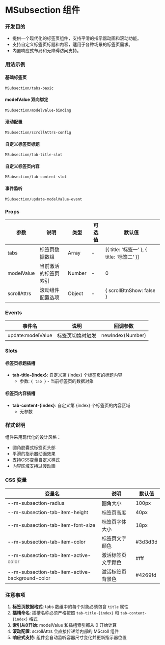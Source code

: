 # MSubsection 组件

### 开发目的

- 提供一个现代化的标签页组件，支持平滑的指示器动画和滚动功能。
- 支持自定义标签页标题和内容，适用于各种场景的标签页需求。
- 内置响应式布局和无障碍访问支持。

### 用法示例

#### 基础标签页
```demo
MSubsection/tabs-basic
```

#### modelValue 双向绑定
```demo
MSubsection/modelValue-binding
```

#### 滚动配置
```demo
MSubsection/scrollAttrs-config
```

#### 自定义标签页标题
```demo
MSubsection/tab-title-slot
```

#### 自定义标签页内容
```demo
MSubsection/tab-content-slot
```

#### 事件监听
```demo
MSubsection/update-modelValue-event
```

### Props

| 参数        | 说明                     | 类型     | 可选值 | 默认值                                                 |
| ----------- | ------------------------ | -------- | ------ | ------------------------------------------------------ |
| tabs        | 标签页数据数组           | Array    | -      | \[\{ title: '标签一' \}, \{ title: '标签二' \}\]       |
| modelValue  | 当前激活的标签页索引     | Number   | -      | 0                                                      |
| scrollAttrs | 滚动组件配置选项         | Object   | -      | \{ scrollBtnShow: false \}                             |

### Events

| 事件名             | 说明             | 回调参数         |
| ------------------ | ---------------- | ---------------- |
| update:modelValue  | 标签页切换时触发 | newIndex(Number) |

### Slots

#### 标签页标题插槽
- **tab-title-{index}**: 自定义第 {index} 个标签页的标题内容
  - 参数: `{ tab }` - 当前标签页的数据对象

#### 标签页内容插槽
- **tab-content-{index}**: 自定义第 {index} 个标签页的内容区域
  - 无参数

### 样式说明

组件采用现代化的设计风格：
- 圆角胶囊式标签页头部
- 平滑的指示器动画效果
- 支持CSS变量自定义样式
- 内容区域支持过渡动画

### CSS 变量

| 变量名                                      | 说明                 | 默认值    |
| ------------------------------------------- | -------------------- | --------- |
| --m-subsection-radius                       | 圆角大小             | 100px     |
| --m-subsection-tab-item-height              | 标签页高度           | 40px      |
| --m-subsection-tab-item-font-size           | 标签页字体大小       | 18px      |
| --m-subsection-tab-item-color               | 标签页文字颜色       | #3d3d3d   |
| --m-subsection-tab-item-active-color        | 激活标签页文字颜色   | #fff      |
| --m-subsection-tab-item-active-background-color | 激活标签页背景色 | #4269fd   |

### 注意事项

1. **标签页数据格式**: tabs 数组中的每个对象必须包含 `title` 属性
2. **插槽命名**: 插槽名称必须严格按照 `tab-title-{index}` 和 `tab-content-{index}` 格式
3. **索引从0开始**: modelValue 和插槽索引都从 0 开始计算
4. **滚动配置**: scrollAttrs 会直接传递给内部的 MScroll 组件
5. **响应式支持**: 组件会自动监听容器尺寸变化并更新指示器位置 
